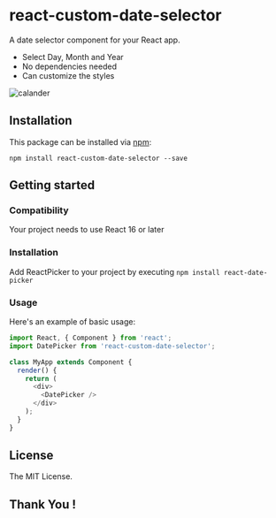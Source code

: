# react-custom-date-selector

A date selector component for your React app.

* Select Day, Month and Year
* No dependencies needed
* Can customize the styles

![calander](https://user-images.githubusercontent.com/22662965/66898189-4d662f80-f016-11e9-837e-ee5f4bf9a9a9.png)


## Installation

This package can be installed via [npm](https://github.com/npm/cli):

```
npm install react-custom-date-selector --save
```

## Getting started

### Compatibility
Your project needs to use React 16 or later

### Installation

Add ReactPicker to your project by executing `npm install react-date-picker`

### Usage

Here's an example of basic usage:

```js
import React, { Component } from 'react';
import DatePicker from 'react-custom-date-selector';

class MyApp extends Component {
  render() {
    return (
      <div>
        <DatePicker />
      </div>
    );
  }
}
```

## License

The MIT License.

## Thank You !
